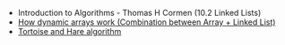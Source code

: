 - Introduction to Algorithms - Thomas H Cormen (10.2 Linked Lists)
- [How dynamic arrays work (Combination between Array + Linked List)](https://www.geeksforgeeks.org/how-do-dynamic-arrays-work/)
- [Tortoise and Hare algorithm](https://www.youtube.com/watch?v=_iB5d55tJMo)
